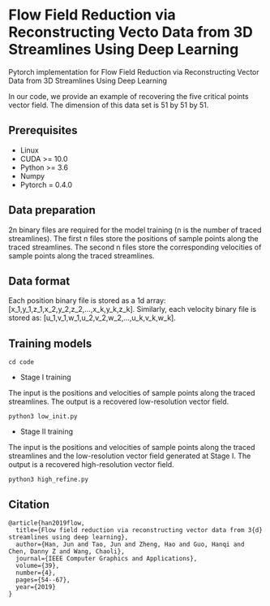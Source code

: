 # Flow Field Reduction via Reconstructing Vecto Data from 3D Streamlines Using Deep Learning
Pytorch implementation for Flow Field Reduction via Reconstructing Vector Data from 3D Streamlines Using Deep Learning

In our code, we provide an example of recovering the five critical points vector field. The dimension of this data set is 51 by 51 by 51.

## Prerequisites
- Linux
- CUDA >= 10.0
- Python >= 3.6
- Numpy
- Pytorch = 0.4.0

## Data preparation
2n binary files are required for the model training (n is the number of traced streamlines). The first n files store the positions of sample points along the traced streamlines. The second n files store the corresponding velocities of sample points along the traced streamlines.

## Data format
Each position binary file is stored as a 1d array: [x_1,y_1,z_1,x_2,y_2,z_2,...,x_k,y_k,z_k]. Similarly, each velocity binary file is stored as: [u_1,v_1,w_1,u_2,v_2,w_2,...,u_k,v_k,w_k].


## Training models
```
cd code 
```

- Stage I training

The input is the positions and velocities of sample points along the traced streamlines. The output is a recovered low-resolution vector field.
```
python3 low_init.py 
```

- Stage II training

The input is the positions and velocities of sample points along the traced streamlines and the low-resolution vector field generated at Stage I. The output is a recovered high-resolution vector field.
```
python3 high_refine.py
```

## Citation 
```
@article{han2019flow,
  title={Flow field reduction via reconstructing vector data from 3{d} streamlines using deep learning},
  author={Han, Jun and Tao, Jun and Zheng, Hao and Guo, Hanqi and Chen, Danny Z and Wang, Chaoli},
  journal={IEEE Computer Graphics and Applications},
  volume={39},
  number={4},
  pages={54--67},
  year={2019}
}

```
